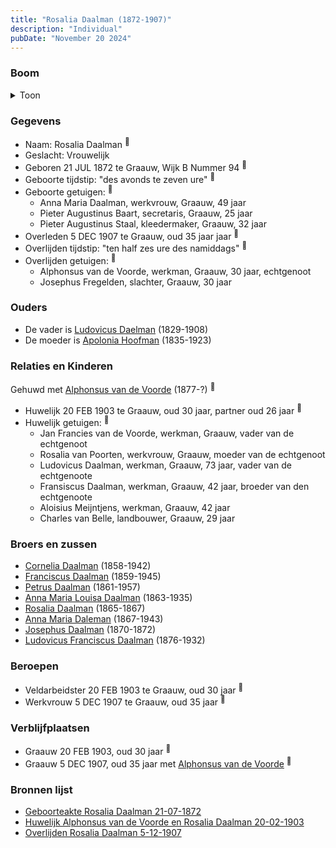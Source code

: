 ```yaml
---
title: "Rosalia Daalman (1872-1907)"
description: "Individual"
pubDate: "November 20 2024"
---
```


### Boom
<details><summary>Toon</summary>

![test](https://www.plantuml.com/plantuml/svg/ZPDDRzf048Rl-oj6oI6dIBON14Q8983Tj8gIgarpHMjx0rklTwsTTH2A-EyPOWUe6fNUhFdQPzvtV8rUEDzKcc6fJ2sSg20JURbqjZ75p6hhm3jXa5BIUBPIXOHSkLpBzbjMjTz09QjCEcn3wAMJrczgoOwcvbeWmYi3WAbrXNIFAvMNHYAEnvLGPZ81phQCNS3tzwUGjHrdTqrXNrJU8Co5r9KmPo0GlWP14CK0vmbF--cK1hy-AwcBBOn7cSWsYynwh-Le0X4yp1uX75BrRQFH7nLYsMYz4APOvCuYPfPmg2CCuTklUmZZO0XVd13Dci0wcfkQD35AmAsrpt_030acdIOyuV-0YU7-uObWU9y662-DGfIdYU9sXpZYVm6DHsjP5CeigOo7C4zcDBu_UETAYIiCu5ohvSflfDPsJMnRrebtUTbLi6w1Gw3hf02b8ixPntC_B0fDwy-5EFQ2Ic3lusaPeft2TmGwY3uMEgb1lzqj3WO73VQkw7fb3TADl0W3T8DFTdTZUxfUz3-NGZW3-EbjNLDQ_IvFCrt1rUTEH06aoNH7o_TE37kVEh6JhXD-s6CTxI70hgKfw0Tz0m00)
</details>

### Gegevens
- Naam: Rosalia Daalman <sup><a href="../s00391/" style="text-decoration:none" title="Geboorteakte Rosalia Daalman 21-07-1872">:link:</a></sup>
- Geslacht: Vrouwelijk
- Geboren 21 JUL 1872 te Graauw, Wijk B Nummer 94 <sup><a href="../s00391/" style="text-decoration:none" title="Geboorteakte Rosalia Daalman 21-07-1872">:link:</a></sup>
- Geboorte tijdstip: "des avonds te zeven ure" <sup><a href="../s00391/" style="text-decoration:none" title="Geboorteakte Rosalia Daalman 21-07-1872">:link:</a></sup>
- Geboorte getuigen: <sup><a href="../s00391/" style="text-decoration:none" title="Geboorteakte Rosalia Daalman 21-07-1872">:link:</a></sup>
  - Anna Maria Daalman, werkvrouw, Graauw, 49 jaar
  - Pieter Augustinus Baart, secretaris, Graauw, 25 jaar
  - Pieter Augustinus Staal, kleedermaker, Graauw, 32 jaar
- Overleden 5 DEC 1907 te Graauw, oud 35 jaar jaar <sup><a href="../s00401/" style="text-decoration:none" title="Overlijden Rosalia Daalman 5-12-1907">:link:</a></sup>
- Overlijden tijdstip: "ten half zes ure des namiddags" <sup><a href="../s00401/" style="text-decoration:none" title="Overlijden Rosalia Daalman 5-12-1907">:link:</a></sup>
- Overlijden getuigen: <sup><a href="../s00401/" style="text-decoration:none" title="Overlijden Rosalia Daalman 5-12-1907">:link:</a></sup>
  - Alphonsus van de Voorde, werkman, Graauw, 30 jaar, echtgenoot
  - Josephus Fregelden, slachter, Graauw, 30 jaar

### Ouders
- De vader is [Ludovicus Daelman](../i00029/) (1829-1908)
- De moeder is [Apolonia Hoofman](../i00028/) (1835-1923)

### Relaties en Kinderen

Gehuwd met [Alphonsus van de Voorde](../i00242/) (1877-?) <sup><a href="../s00400/" style="text-decoration:none" title="Huwelijk Alphonsus van de Voorde en Rosalia Daalman 20-02-1903">:link:</a></sup>
- Huwelijk 20 FEB 1903 te Graauw, oud 30 jaar, partner oud 26 jaar <sup><a href="../s00400/" style="text-decoration:none" title="Huwelijk Alphonsus van de Voorde en Rosalia Daalman 20-02-1903">:link:</a></sup>
- Huwelijk getuigen:  <sup><a href="../s00400/" style="text-decoration:none" title="Huwelijk Alphonsus van de Voorde en Rosalia Daalman 20-02-1903">:link:</a></sup>
  - Jan Francies van de Voorde, werkman, Graauw, vader van de echtgenoot
  - Rosalia van Poorten, werkvrouw, Graauw, moeder van de echtgenoot
  - Ludovicus Daalman, werkman, Graauw, 73 jaar, vader van de echtgenoote
  - Fransiscus Daalman, werkman, Graauw, 42 jaar, broeder van den echtgenoote
  - Aloisius Meijntjens, werkman, Graauw, 42 jaar
  - Charles van Belle, landbouwer, Graauw, 29 jaar

### Broers en zussen
- [Cornelia Daalman](../i00226/) (1858-1942)
- [Franciscus Daalman](../i00227/) (1859-1945)
- [Petrus Daalman](../i00228/) (1861-1957)
- [Anna Maria Louisa Daalman](../i00229/) (1863-1935)
- [Rosalia Daalman](../i00230/) (1865-1867)
- [Anna Maria Daleman](../i00231/) (1867-1943)
- [Josephus Daalman](../i00232/) (1870-1872)
- [Ludovicus Franciscus Daalman](../i00234/) (1876-1932)

### Beroepen
- Veldarbeidster 20 FEB 1903 te Graauw, oud 30 jaar <sup><a href="../s00400/" style="text-decoration:none" title="Huwelijk Alphonsus van de Voorde en Rosalia Daalman 20-02-1903">:link:</a></sup>
- Werkvrouw 5 DEC 1907 te Graauw, oud 35 jaar <sup><a href="../s00401/" style="text-decoration:none" title="Overlijden Rosalia Daalman 5-12-1907">:link:</a></sup>

### Verblijfplaatsen
- Graauw  20 FEB 1903, oud 30 jaar  <sup><a href="../s00400/" style="text-decoration:none" title="Huwelijk Alphonsus van de Voorde en Rosalia Daalman 20-02-1903">:link:</a></sup>
- Graauw  5 DEC 1907, oud 35 jaar met [Alphonsus van de Voorde](../i00242/) <sup><a href="../s00401/" style="text-decoration:none" title="Overlijden Rosalia Daalman 5-12-1907">:link:</a></sup>

### Bronnen lijst
- [Geboorteakte Rosalia Daalman 21-07-1872](../s00391/)
- [Huwelijk Alphonsus van de Voorde en Rosalia Daalman 20-02-1903](../s00400/)
- [Overlijden Rosalia Daalman 5-12-1907](../s00401/)